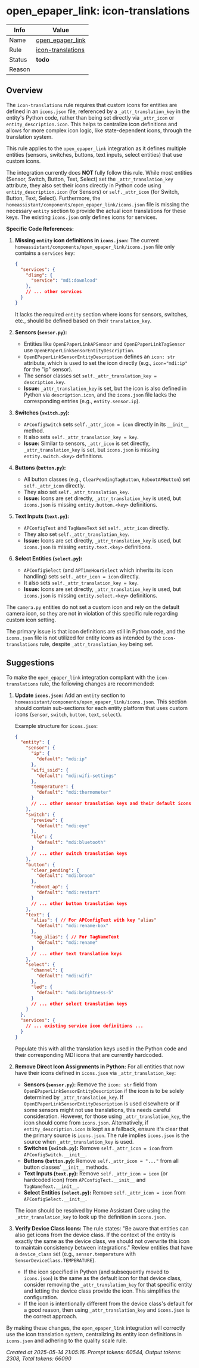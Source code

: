 # open_epaper_link: icon-translations

| Info   | Value                                                                    |
|--------|--------------------------------------------------------------------------|
| Name   | [open_epaper_link](https://github.com/OpenEPaperLink/Home_Assistant_Integration) |
| Rule   | [icon-translations](https://developers.home-assistant.io/docs/core/integration-quality-scale/rules/icon-translations)                                                     |
| Status | **todo**                                                                 |
| Reason |                                                                          |

## Overview

The `icon-translations` rule requires that custom icons for entities are defined in an `icons.json` file, referenced by a `_attr_translation_key` in the entity's Python code, rather than being set directly via `_attr_icon` or `entity_description.icon`. This helps to centralize icon definitions and allows for more complex icon logic, like state-dependent icons, through the translation system.

This rule applies to the `open_epaper_link` integration as it defines multiple entities (sensors, switches, buttons, text inputs, select entities) that use custom icons.

The integration currently does **NOT** fully follow this rule.
While most entities (Sensor, Switch, Button, Text, Select) set the `_attr_translation_key` attribute, they also set their icons directly in Python code using `entity_description.icon` (for Sensors) or `self._attr_icon` (for Switch, Button, Text, Select). Furthermore, the `homeassistant/components/open_epaper_link/icons.json` file is missing the necessary `entity` section to provide the actual icon translations for these keys. The existing `icons.json` only defines icons for services.

**Specific Code References:**

1.  **Missing `entity` icon definitions in `icons.json`:**
    The current `homeassistant/components/open_epaper_link/icons.json` file only contains a `services` key:
    ```json
    {
      "services": {
        "dlimg": {
          "service": "mdi:download"
        },
        // ... other services
      }
    }
    ```
    It lacks the required `entity` section where icons for sensors, switches, etc., should be defined based on their `translation_key`.

2.  **Sensors (`sensor.py`):**
    *   Entities like `OpenEPaperLinkAPSensor` and `OpenEPaperLinkTagSensor` use `OpenEPaperLinkSensorEntityDescription`.
    *   `OpenEPaperLinkSensorEntityDescription` defines an `icon: str` attribute, which is used to set the icon directly (e.g., `icon="mdi:ip"` for the "ip" sensor).
    *   The sensor classes set `self._attr_translation_key = description.key`.
    *   **Issue:** `_attr_translation_key` is set, but the icon is also defined in Python via `description.icon`, and the `icons.json` file lacks the corresponding entries (e.g., `entity.sensor.ip`).

3.  **Switches (`switch.py`):**
    *   `APConfigSwitch` sets `self._attr_icon = icon` directly in its `__init__` method.
    *   It also sets `self._attr_translation_key = key`.
    *   **Issue:** Similar to sensors, `_attr_icon` is set directly, `_attr_translation_key` is set, but `icons.json` is missing `entity.switch.<key>` definitions.

4.  **Buttons (`button.py`):**
    *   All button classes (e.g., `ClearPendingTagButton`, `RebootAPButton`) set `self._attr_icon` directly.
    *   They also set `self._attr_translation_key`.
    *   **Issue:** Icons are set directly, `_attr_translation_key` is used, but `icons.json` is missing `entity.button.<key>` definitions.

5.  **Text Inputs (`text.py`):**
    *   `APConfigText` and `TagNameText` set `self._attr_icon` directly.
    *   They also set `self._attr_translation_key`.
    *   **Issue:** Icons are set directly, `_attr_translation_key` is used, but `icons.json` is missing `entity.text.<key>` definitions.

6.  **Select Entities (`select.py`):**
    *   `APConfigSelect` (and `APTimeHourSelect` which inherits its icon handling) sets `self._attr_icon = icon` directly.
    *   It also sets `self._attr_translation_key = key`.
    *   **Issue:** Icons are set directly, `_attr_translation_key` is used, but `icons.json` is missing `entity.select.<key>` definitions.

The `camera.py` entities do not set a custom icon and rely on the default camera icon, so they are not in violation of this specific rule regarding custom icon setting.

The primary issue is that icon definitions are still in Python code, and the `icons.json` file is not utilized for entity icons as intended by the `icon-translations` rule, despite `_attr_translation_key` being set.

## Suggestions

To make the `open_epaper_link` integration compliant with the `icon-translations` rule, the following changes are recommended:

1.  **Update `icons.json`:**
    Add an `entity` section to `homeassistant/components/open_epaper_link/icons.json`. This section should contain sub-sections for each entity platform that uses custom icons (`sensor`, `switch`, `button`, `text`, `select`).

    Example structure for `icons.json`:
    ```json
    {
      "entity": {
        "sensor": {
          "ip": {
            "default": "mdi:ip"
          },
          "wifi_ssid": {
            "default": "mdi:wifi-settings"
          },
          "temperature": {
            "default": "mdi:thermometer"
          }
          // ... other sensor translation keys and their default icons
        },
        "switch": {
          "preview": {
            "default": "mdi:eye"
          },
          "ble": {
            "default": "mdi:bluetooth"
          }
          // ... other switch translation keys
        },
        "button": {
          "clear_pending": {
            "default": "mdi:broom"
          },
          "reboot_ap": {
            "default": "mdi:restart"
          }
          // ... other button translation keys
        },
        "text": {
          "alias": { // For APConfigText with key "alias"
            "default": "mdi:rename-box"
          },
          "tag_alias": { // For TagNameText
            "default": "mdi:rename"
          }
          // ... other text translation keys
        },
        "select": {
          "channel": {
            "default": "mdi:wifi"
          },
          "led": {
            "default": "mdi:brightness-5"
          }
          // ... other select translation keys
        }
      },
      "services": {
        // ... existing service icon definitions ...
      }
    }
    ```
    Populate this with all the translation keys used in the Python code and their corresponding MDI icons that are currently hardcoded.

2.  **Remove Direct Icon Assignments in Python:**
    For all entities that now have their icons defined in `icons.json` via `_attr_translation_key`:
    *   **Sensors (`sensor.py`):** Remove the `icon: str` field from `OpenEPaperLinkSensorEntityDescription` if the icon is to be solely determined by `_attr_translation_key`. If `OpenEPaperLinkSensorEntityDescription` is used elsewhere or if some sensors might not use translations, this needs careful consideration. However, for those using `_attr_translation_key`, the icon should come from `icons.json`.
        Alternatively, if `entity_description.icon` is kept as a fallback, ensure it's clear that the primary source is `icons.json`. The rule implies `icons.json` is the source when `_attr_translation_key` is used.
    *   **Switches (`switch.py`):** Remove `self._attr_icon = icon` from `APConfigSwitch.__init__`.
    *   **Buttons (`button.py`):** Remove `self._attr_icon = "..."` from all button classes' `__init__` methods.
    *   **Text Inputs (`text.py`):** Remove `self._attr_icon = icon` (or hardcoded icon) from `APConfigText.__init__` and `TagNameText.__init__`.
    *   **Select Entities (`select.py`):** Remove `self._attr_icon = icon` from `APConfigSelect.__init__`.

    The icon should be resolved by Home Assistant Core using the `_attr_translation_key` to look up the definition in `icons.json`.

3.  **Verify Device Class Icons:**
    The rule states: "Be aware that entities can also get icons from the device class. If the context of the entity is exactly the same as the device class, we should not overwrite this icon to maintain consistency between integrations."
    Review entities that have a `device_class` set (e.g., `sensor.temperature` with `SensorDeviceClass.TEMPERATURE`).
    *   If the icon specified in Python (and subsequently moved to `icons.json`) is the same as the default icon for that device class, consider removing the `_attr_translation_key` for that specific entity and letting the device class provide the icon. This simplifies the configuration.
    *   If the icon is intentionally different from the device class's default for a good reason, then using `_attr_translation_key` and `icons.json` is the correct approach.

By making these changes, the `open_epaper_link` integration will correctly use the icon translation system, centralizing its entity icon definitions in `icons.json` and adhering to the quality scale rule.

_Created at 2025-05-14 21:05:16. Prompt tokens: 60544, Output tokens: 2308, Total tokens: 66090_
